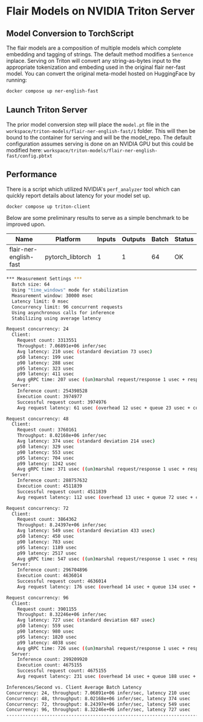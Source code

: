 # Flair Models on NVIDIA Triton Server

## Model Conversion to TorchScript

The flair models are a composition of multiple models which complete embedding and tagging of strings. The default method modifies a `Sentence` inplace. Serving on Triton will convert any string-as-bytes input to the appropriate tokenization and embeding used in the original flair ner-fast model. You can convert the original meta-model hosted on HuggingFace by running:

```sh
docker compose up ner-english-fast
```

## Launch Triton Server

The prior model conversion step will place the `model.pt` file in the `workspace/triton-models/flair-ner-english-fast/1` folder. This will then be bound to the container for serving and will be the model_repo. The default configuration assumes serving is done on an NVIDIA GPU but this could be modified here: `workspace/triton-models/flair-ner-english-fast/config.pbtxt`

## Performance

There is a script which utilized NVIDIA's `perf_analyzer` tool which can quickly report details about latency for your model set up.
```sh
docker compose up triton-client
```

Below are some preliminary results to serve as a simple benchmark to be improved upon. 

| Name                   | Platform         | Inputs | Outputs | Batch | Status |
| ---------------------- | ---------------- | ------ | ------- | ----- | ------ |
| flair-ner-english-fast | pytorch_libtorch | 1      | 1       | 64    | OK     |

```sh
*** Measurement Settings ***
  Batch size: 64
  Using "time_windows" mode for stabilization
  Measurement window: 30000 msec
  Latency limit: 0 msec
  Concurrency limit: 96 concurrent requests
  Using asynchronous calls for inference
  Stabilizing using average latency

Request concurrency: 24
  Client:
    Request count: 3313551
    Throughput: 7.06891e+06 infer/sec
    Avg latency: 210 usec (standard deviation 73 usec)
    p50 latency: 199 usec
    p90 latency: 288 usec
    p95 latency: 323 usec
    p99 latency: 411 usec
    Avg gRPC time: 207 usec ((un)marshal request/response 1 usec + response wait 206 usec)
  Server:
    Inference count: 254398528
    Execution count: 3974977
    Successful request count: 3974976
    Avg request latency: 61 usec (overhead 12 usec + queue 23 usec + compute input 18 usec + compute infer 8 usec + compute output 0 usec)

Request concurrency: 48
  Client:
    Request count: 3760161
    Throughput: 8.02168e+06 infer/sec
    Avg latency: 374 usec (standard deviation 214 usec)
    p50 latency: 329 usec
    p90 latency: 553 usec
    p95 latency: 704 usec
    p99 latency: 1242 usec
    Avg gRPC time: 371 usec ((un)marshal request/response 1 usec + response wait 370 usec)
  Server:
    Inference count: 288757632
    Execution count: 4511839
    Successful request count: 4511839
    Avg request latency: 112 usec (overhead 13 usec + queue 72 usec + compute input 18 usec + compute infer 8 usec + compute output 0 usec)

Request concurrency: 72
  Client:
    Request count: 3864362
    Throughput: 8.24397e+06 infer/sec
    Avg latency: 549 usec (standard deviation 433 usec)
    p50 latency: 450 usec
    p90 latency: 783 usec
    p95 latency: 1189 usec
    p99 latency: 2517 usec
    Avg gRPC time: 547 usec ((un)marshal request/response 1 usec + response wait 546 usec)
  Server:
    Inference count: 296704896
    Execution count: 4636014
    Successful request count: 4636014
    Avg request latency: 176 usec (overhead 14 usec + queue 134 usec + compute input 19 usec + compute infer 8 usec + compute output 0 usec)

Request concurrency: 96
  Client:
    Request count: 3901155
    Throughput: 8.32246e+06 infer/sec
    Avg latency: 727 usec (standard deviation 687 usec)
    p50 latency: 559 usec
    p90 latency: 980 usec
    p95 latency: 1820 usec
    p99 latency: 4038 usec
    Avg gRPC time: 726 usec ((un)marshal request/response 1 usec + response wait 725 usec)
  Server:
    Inference count: 299209920
    Execution count: 4675155
    Successful request count: 4675155
    Avg request latency: 231 usec (overhead 14 usec + queue 188 usec + compute input 20 usec + compute infer 8 usec + compute output 0 usec)

Inferences/Second vs. Client Average Batch Latency
Concurrency: 24, throughput: 7.06891e+06 infer/sec, latency 210 usec
Concurrency: 48, throughput: 8.02168e+06 infer/sec, latency 374 usec
Concurrency: 72, throughput: 8.24397e+06 infer/sec, latency 549 usec
Concurrency: 96, throughput: 8.32246e+06 infer/sec, latency 727 usec
---------------------------------------------------------------------------------------
```
